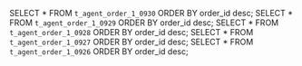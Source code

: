 SELECT * FROM `t_agent_order_1_0930` ORDER BY order_id desc;
SELECT * FROM `t_agent_order_1_0929` ORDER BY order_id desc;
SELECT * FROM `t_agent_order_1_0928` ORDER BY order_id desc;
SELECT * FROM `t_agent_order_1_0927` ORDER BY order_id desc;
SELECT * FROM `t_agent_order_1_0926` ORDER BY order_id desc;